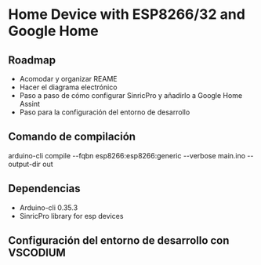 # Home Device with ESP8266/32 and Google Home


## Roadmap

- Acomodar y organizar REAME
- Hacer el diagrama electrónico
- Paso a paso de cómo configurar SinricPro y añadirlo a Google Home Assint
- Paso para la configuración del entorno de desarrollo

## Comando de compilación

arduino-cli compile --fqbn esp8266:esp8266:generic --verbose main.ino --output-dir out

## Dependencias

- Arduino-cli 0.35.3
- SinricPro library for esp devices

## Configuración del entorno de desarrollo con VSCODIUM
